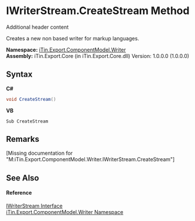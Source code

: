 # IWriterStream.CreateStream Method 
Additional header content 

Creates a new non based writer for markup languages.

**Namespace:**&nbsp;<a href="N_iTin_Export_ComponentModel_Writer">iTin.Export.ComponentModel.Writer</a><br />**Assembly:**&nbsp;iTin.Export.Core (in iTin.Export.Core.dll) Version: 1.0.0.0 (1.0.0.0)

## Syntax

**C#**<br />
``` C#
void CreateStream()
```

**VB**<br />
``` VB
Sub CreateStream
```


## Remarks
\[Missing <remarks> documentation for "M:iTin.Export.ComponentModel.Writer.IWriterStream.CreateStream"\]

## See Also


#### Reference
<a href="T_iTin_Export_ComponentModel_Writer_IWriterStream">IWriterStream Interface</a><br /><a href="N_iTin_Export_ComponentModel_Writer">iTin.Export.ComponentModel.Writer Namespace</a><br />